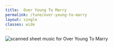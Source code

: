 ```yaml
---
title:  Over Young To Marry
permalink: /tune/over-young-to-marry
layout: single
classes: wide
---
```


<img src="/tune/scan/over-young-to-marry.jpg" alt="scanned sheet music for Over Young To Marry">

